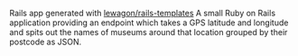 Rails app generated with [lewagon/rails-templates](https://github.com/lewagon/rails-templates)
A small Ruby on Rails application providing an endpoint which takes a GPS latitude and 
longitude and spits out the names of museums around that location grouped by their postcode as JSON.
